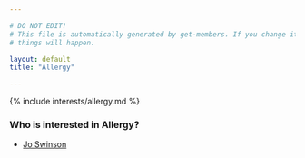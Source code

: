 ```yaml
---

# DO NOT EDIT!
# This file is automatically generated by get-members. If you change it, bad
# things will happen.

layout: default
title: "Allergy"

---
```


{% include interests/allergy.md %}

### Who is interested in Allergy?


* [Jo Swinson](members/jo-swinson.html)
